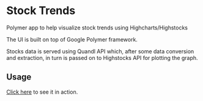 # Stock Trends

Polymer app to help visualize stock trends using Highcharts/Highstocks

The UI is built on top of Google Polymer framework.

Stocks data is served using Quandl API which, after some data conversion and extraction, in turn is passed on to Highstocks API for plotting the graph.

## Usage

[Click here](https://kishlaya.github.io/stock-trends) to see it in action.